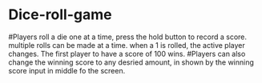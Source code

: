 # Dice-roll-game
#Players roll a die one at a time, press the hold button to record a score. multiple rolls can be made at a time. when a 1 is rolled, the active player changes. The first player to have a score of 100 wins.
#Players can also change the winning score to any desried amount, in shown by the winning score input in middle fo the screen.
